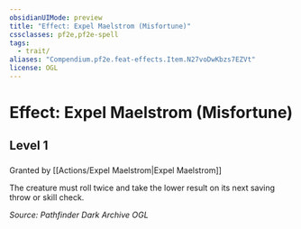 ```yaml
---
obsidianUIMode: preview
title: "Effect: Expel Maelstrom (Misfortune)"
cssclasses: pf2e,pf2e-spell
tags:
  - trait/
aliases: "Compendium.pf2e.feat-effects.Item.N27voDwKbzs7EZVt"
license: OGL
---
```

# Effect: Expel Maelstrom (Misfortune)
## Level 1
### 






Granted by [[Actions/Expel Maelstrom|Expel Maelstrom]]

The creature must roll twice and take the lower result on its next saving throw or skill check.

*Source: Pathfinder Dark Archive*
*OGL*